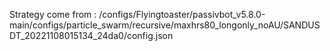 Strategy come from : /configs/Flyingtoaster/passivbot_v5.8.0-main/configs/particle_swarm/recursive/maxhrs80_longonly_noAU/SANDUSDT_20221108015134_24da0/config.json